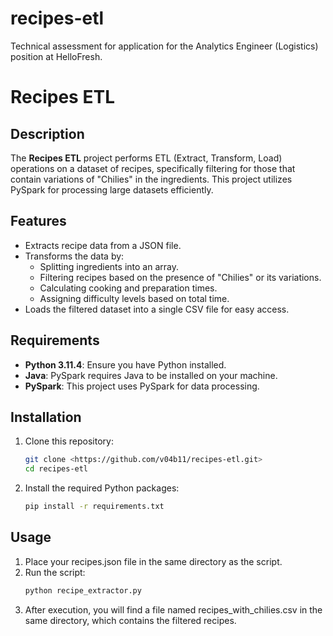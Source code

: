 # recipes-etl
 Technical assessment for application for the Analytics Engineer (Logistics) position at HelloFresh.

# Recipes ETL

## Description
The **Recipes ETL** project performs ETL (Extract, Transform, Load) operations on a dataset of recipes, specifically filtering for those that contain variations of "Chilies" in the ingredients. This project utilizes PySpark for processing large datasets efficiently.

## Features
- Extracts recipe data from a JSON file.
- Transforms the data by:
  - Splitting ingredients into an array.
  - Filtering recipes based on the presence of "Chilies" or its variations.
  - Calculating cooking and preparation times.
  - Assigning difficulty levels based on total time.
- Loads the filtered dataset into a single CSV file for easy access.

## Requirements
- **Python 3.11.4**: Ensure you have Python installed.
- **Java**: PySpark requires Java to be installed on your machine.
- **PySpark**: This project uses PySpark for data processing.

## Installation
1. Clone this repository:
    ```bash
    git clone <https://github.com/v04b11/recipes-etl.git>
    cd recipes-etl
2.  Install the required Python packages:
    ```bash
    pip install -r requirements.txt

##  Usage
1. Place your recipes.json file in the same directory as the script.
2. Run the script:
    ```bash
    python recipe_extractor.py
3. After execution, you will find a file named recipes_with_chilies.csv in the same directory, which contains the filtered recipes.
